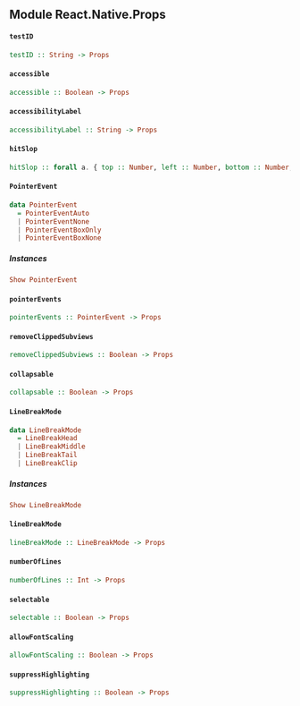 ## Module React.Native.Props

#### `testID`

``` purescript
testID :: String -> Props
```

#### `accessible`

``` purescript
accessible :: Boolean -> Props
```

#### `accessibilityLabel`

``` purescript
accessibilityLabel :: String -> Props
```

#### `hitSlop`

``` purescript
hitSlop :: forall a. { top :: Number, left :: Number, bottom :: Number, right :: Number | a } -> Props
```

#### `PointerEvent`

``` purescript
data PointerEvent
  = PointerEventAuto
  | PointerEventNone
  | PointerEventBoxOnly
  | PointerEventBoxNone
```

##### Instances
``` purescript
Show PointerEvent
```

#### `pointerEvents`

``` purescript
pointerEvents :: PointerEvent -> Props
```

#### `removeClippedSubviews`

``` purescript
removeClippedSubviews :: Boolean -> Props
```

#### `collapsable`

``` purescript
collapsable :: Boolean -> Props
```

#### `LineBreakMode`

``` purescript
data LineBreakMode
  = LineBreakHead
  | LineBreakMiddle
  | LineBreakTail
  | LineBreakClip
```

##### Instances
``` purescript
Show LineBreakMode
```

#### `lineBreakMode`

``` purescript
lineBreakMode :: LineBreakMode -> Props
```

#### `numberOfLines`

``` purescript
numberOfLines :: Int -> Props
```

#### `selectable`

``` purescript
selectable :: Boolean -> Props
```

#### `allowFontScaling`

``` purescript
allowFontScaling :: Boolean -> Props
```

#### `suppressHighlighting`

``` purescript
suppressHighlighting :: Boolean -> Props
```


